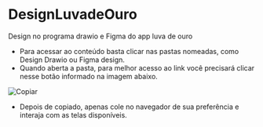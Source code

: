 # DesignLuvadeOuro
Design no programa drawio e Figma do app luva de ouro
   - Para acessar ao conteúdo basta clicar nas pastas nomeadas, como Design Drawio  ou Figma design.
   - Quando aberta a pasta, para melhor acesso ao link você precisará clicar nesse botão informado na imagem abaixo.
   
![Copiar](https://user-images.githubusercontent.com/80927804/201423453-baa153c3-7dfa-4f5d-99a4-0e0d9e570863.jpg)


  - Depois de copiado, apenas cole no navegador de sua preferência e interaja com as telas disponíveis.
